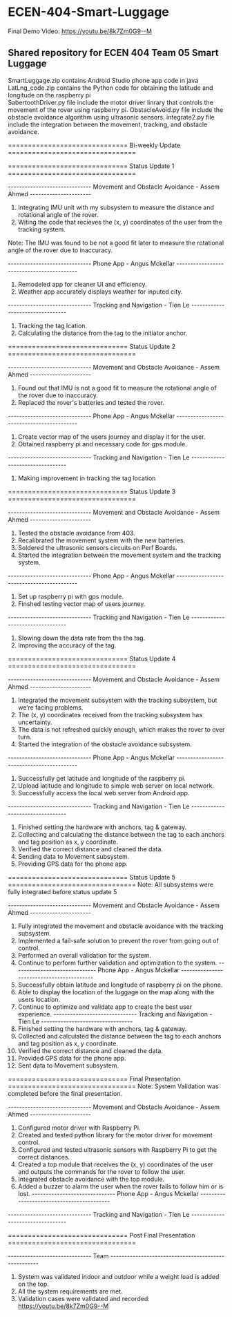 # ECEN-404-Smart-Luggage 
Final Demo Video: https://youtu.be/8k7Zm0G9--M
## Shared repository for ECEN 404 Team 05 Smart Luggage  
SmartLuggage.zip contains Android Studio phone app code in java  
LatLng_code.zip contains the Python code for obtaining the latitude and longitude on the raspberry pi  
SabertoothDriver.py file include the motor driver linrary that controls the movement of the rover using raspberry pi.
ObstacleAvoid.py file include the obstacle avoidance algorithm using ultrasonic sensors.
integrate2.py file include the integration between the movement, tracking, and obstacle avoidance.


============================== Bi-weekly Update ================================

============================== Status Update 1  ================================

------------------------------ Movement and Obstacle Avoidance  - Assem Ahmed ----------------------

1. Integrating IMU unit with my subsystem to measure the distance and rotational angle of the rover.
2. Witing the code that recieves the (x, y) coordinates of the user from the tracking system.

Note: The IMU was found to be not a good fit later to measure the rotational angle of the rover due to inaccuracy.

------------------------------ Phone App - Angus Mckellar ------------------------------------------

1. Remodeled app for cleaner UI and efficiency.  
2. Weather app accurately displays weather for inputed city.  

------------------------------ Tracking and Navigation  - Tien Le ---------------------------------
1. Tracking the tag lcation. 
2. Calculating the distance from the tag to the initiator anchor.


============================== Status Update 2  ================================

------------------------------ Movement and Obstacle Avoidance  - Assem Ahmed ----------------------

1. Found out that IMU is not a good fit to measure the rotational angle of the rover due to inaccuracy.
2. Replaced the rover's batteries and tested the rover.

------------------------------ Phone App - Angus Mckellar ------------------------------------------

1. Create vector map of the users journey and display it for the user.  
2. Obtained raspberry pi and necessary code for gps module.  

------------------------------ Tracking and Navigation  - Tien Le ---------------------------------

1. Making improvement in tracking the tag location

============================== Status Update 3  ================================

------------------------------ Movement and Obstacle Avoidance  - Assem Ahmed ----------------------

1. Tested the obstacle avoidance from 403.
2. Recalibrated the movement system with the new batteries.
3. Soldered the ultrasonic sensors circuits on Perf Boards.
4. Started the integration between the movement system and the tracking system.

------------------------------ Phone App - Angus Mckellar ------------------------------------------

1. Set up raspberry pi with gps module.  
2. Finshed testing vector map of users journey.  

------------------------------ Tracking and Navigation  - Tien Le ---------------------------------
1. Slowing down the data rate from the the tag.
2. Improving the accuracy of the tag.


============================== Status Update 4  ================================

------------------------------ Movement and Obstacle Avoidance  - Assem Ahmed ----------------------
1. Integrated the movement subsystem with the tracking subsystem, but we’re facing problems.
2. The (x, y) coordinates received from the tracking subsystem has uncertainty. 
3. The data is not refreshed quickly enough, which makes the rover to over turn.
4. Started the integration of the obstacle avoidance subsystem.

------------------------------ Phone App - Angus Mckellar ------------------------------------------
1. Successfully get latitude and longitude of the raspberry pi.
2. Upload latitude and longitude to simple web server on local network.
3. Successfully access the local web server from Android app.

------------------------------ Tracking and Navigation  - Tien Le ---------------------------------
1. Finished setting the hardware with anchors, tag & gateway.
2. Collecting and calculating the distance between the tag to each anchors and tag position as x, y coordinate.
3. Verified the correct distance and cleaned the data.
4. Sending data to Movement subsystem.
5. Providing GPS data for the phone app.

============================== Status Update 5  ================================
Note: All subsystems were fully integrated before status update 5

------------------------------ Movement and Obstacle Avoidance  - Assem Ahmed ----------------------
1. Fully integrated the movement and obstacle avoidance with the tracking subsystem. 
2. Implemented a fail-safe solution to prevent the rover from going out of control.
3. Performed an overall validation for the system.
4. Continue to perform further validation and optimization to the system.
------------------------------ Phone App - Angus Mckellar ------------------------------------------
1. Successfully obtain latitude and longitude of raspberry pi on the phone.
2. Able to display the location of the luggage on the map along with the users location.
3. Continue to optimize and validate app to create the best user experience.
------------------------------ Tracking and Navigation  - Tien Le ---------------------------------
1. Finished setting the hardware with anchors, tag & gateway.
2. Collected and calculated the distance between the tag to each anchors and tag position as x, y coordinate.
3. Verified the correct distance and cleaned the data.
4. Provided GPS data for the phone app.
5. Sent data to Movement subsystem.

============================== Final Presentation  ================================
Note: System Validation was completed before the final presentation.

------------------------------ Movement and Obstacle Avoidance  - Assem Ahmed ----------------------
1. Configured motor driver with Raspberry Pi.
2. Created and tested python library for the motor driver for movement control.
3. Configured and tested ultrasonic sensors with Raspberry Pi to get the correct distances.
4. Created a top module that receives the (x, y) coordinates of the user and outputs the commands for the rover to follow the user.
5. Integrated obstacle avoidance with the top module.
6. Added a buzzer to alarm the user when the rover fails to follow him or is lost.
------------------------------ Phone App - Angus Mckellar ------------------------------------------

------------------------------ Tracking and Navigation  - Tien Le ---------------------------------

============================== Post Final Presentation  ================================

------------------------------ Team ----------------------------------------------------
1. System was validated indoor and outdoor while a weight load is added on the top.
2. All the system requirements are met.
3. Validation cases were validated and recorded: https://youtu.be/8k7Zm0G9--M



